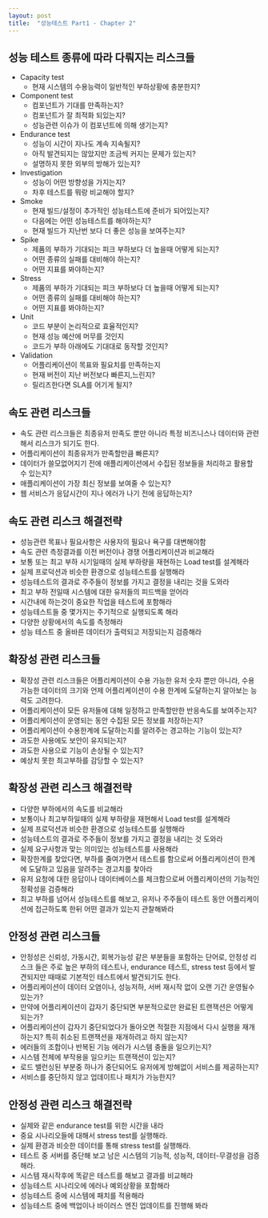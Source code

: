 ```yaml
---
layout: post
title:  "성능테스트 Part1 - Chapter 2"
---
```

성능 테스트 종류에 따라 다뤄지는 리스크들
---
* Capacity test
	* 현재 시스템의 수용능력이 일반적인 부하상황에 충분한지?
* Component test
	* 컴포넌트가 기대를 만족하는지?
	* 컴포넌트가 잘 최적화 되있는지?
	* 성능관련 이슈가 이 컴포넌트에 의해 생기는지?
* Endurance test
	* 성능이 시간이 지나도 계속 지속될지?
	* 아직 발견되지는 않았지만 조금씩 커지는 문제가 있는지?
	* 설명하지 못한 외부의 방해가 있는지?
* Investigation
	* 성능이 어떤 방향성을 가지는지?
	* 차후 테스트를 뭐랑 비교해야 할지?
* Smoke
	* 현재 빌드/설정이 추가적인 성능테스트에 준비가 되어있는지?
	* 다음에는 어떤 성능테스트를 해야하는지?
	* 현재 빌드가 지난번 보다 더 좋은 성능을 보여주는지?
* Spike
	* 제품의 부하가 기대되는 피크 부하보다 더 높을때 어떻게 되는지?
	* 어떤 종류의 실패를 대비해야 하는지?
	* 어떤 지표를 봐야하는지?
* Stress
	* 제품의 부하가 기대되는 피크 부하보다 더 높을때 어떻게 되는지?
	* 어떤 종류의 실패를 대비해야 하는지?
	* 어떤 지표를 봐야하는지?
* Unit
	* 코드 부분이 논리적으로 효율적인지?
	* 현재 성능 예산에 머무를 것인지
	* 코드가 부하 아래에도 기대대로 동작할 것인지?
* Validation
	* 어플리케이션이 목표와 필요치를 만족하는지
	* 현재 버전이 지난 버전보다 빠른지,느린지?
	* 릴리즈한다면 SLA를 어기게 될지?

속도 관련 리스크들
---
* 속도 관련 리스크들은 최종유저 만족도 뿐만 아니라 특정 비즈니스나 데이터와 관련해서 리스크가 되기도 한다.
* 어플리케이션이 최종유저가 만족할만큼 빠른지?
* 데이터가 쓸모없어지기 전에 애플리케이션에서 수집된 정보들을 처리하고 활용할 수 있는지?
* 애플리케이션이 가장 최신 정보를 보여줄 수 있는지?
* 웹 서비스가 응답시간이 지나 에러가 나기 전에 응답하는지?

속도 관련 리스크 해결전략
---
* 성능관련 목표나 필요사항은 사용자의 필요나 욕구를 대변해야함
* 속도 관련 측정결과를 이전 버전이나 경쟁 어플리케이션과 비교해라
* 보통 또는 최고 부하 시기일때의 실제 부하량을 재현하는 Load test를 설계해라
* 실제 프로덕션과 비슷한 환경으로 성능테스트를 실행해라
* 성능테스트의 결과로 주주들이 정보를 가지고 결정을 내리는 것을 도와라
* 최고 부하 전일때 시스템에 대한 유저들의 피드백을 얻어라
* 시간내에 하는것이 중요한 작업을 테스트에 포함해라
* 성능테스트들 중 몇가지는 주기적으로 실행되도록 해라
* 다양한 상황에서의 속도를 측정해라
* 성능 테스트 중 올바른 데이터가 출력되고 저장되는지 검증해라

확장성 관련 리스크들
---
* 확장성 관련 리스크들은 어플리케이션이 수용 가능한 유저 숫자 뿐만 아니라, 수용가능한 데이터의 크기와 언제 어플리케이션이 수용 한계에 도달하는지 알아보는 능력도 고려한다.
* 어플리케이션이 모든 유저들에 대해 일정하고 만족할만한 반응속도를 보여주는지?
* 어플리케이션이 운영되는 동안 수집된 모든 정보를 저장하는지?
* 어플리케이션이 수용한계에 도달하는지를 알려주는 경고하는 기능이 있는지?
* 과도한 사용에도 보안이 유지되는지?
* 과도한 사용으로 기능이 손상될 수 있는지?
* 예상치 못한 최고부하를 감당할 수 있는지?

확장성 관련 리스크 해결전략
---
* 다양한 부하에서의 속도를 비교해라
* 보통이나 최고부하일때의 실제 부하량을 재현해서 Load test를 설계해라
* 실제 프로덕션과 비슷한 환경으로 성능테스트를 실행해라
* 성능테스트의 결과로 주주들이 정보를 가지고 결정을 내리는 것 도와라
* 실제 요구사항과 맞는 의미있는 성능테스트를 사용해라
* 확장한계를 찾았다면, 부하를 줄여가면서 테스트를 함으로써 어플리케이션이 한계에 도달하고 있음을 알려주는 경고치를 찾아라
* 유저 요청에 대한 응답이나 데이터베이스를 체크함으로써 어플리케이션의 기능적인 정확성을 검증해라
* 최고 부하를 넘어서 성능테스트를 해보고, 유저나 주주들이 테스트 동안 어플리케이션에 접근하도록 한뒤 어떤 결과가 있는지 관찰해봐라

안정성 관련 리스크들
---
* 안정성은 신뢰성, 가동시간, 회복가능성 같은 부분들을 포함하는 단어로, 안정성 리스크 들은 주로 높은 부하의 테스트나, endurance 테스트, stress test 등에서 발견되지만 때때로 기본적인 테스트에서 발견되기도 한다.
* 어플리케이션이 데이터 오염이나, 성능저하, 서버 재시작 없이 오랜 기간 운영될수 있는가?
* 만약에 어플리케이션이 갑자기 중단되면 부분적으로만 완료된 트랜잭션은 어떻게 되는가?
* 어플리케이션이 갑자기 중단되었다가 돌아오면 적절한 지점에서 다시 실행을 재개하는지? 특히 취소된 트랜잭션을 재개하려고 하지 않는지?
* 에러들의 조합이나 반복된 기능 에러가 시스템 충돌을 일으키는지?
* 시스템 전체에 부작용을 일으키는 트랜잭션이 있는지?
* 로드 밸런싱된 부분중 하나가 중단되어도 유저에게 방해없이 서비스를 제공하는지?
* 서비스를 중단하지 않고 업데이트나 패치가 가능한지?

안정성 관련 리스크 해결전략
---
* 실제와 같은 endurance test를 위한 시간을 내라
* 중요 시나리오들에 대해서 stress test를 실행해라.
* 실제 환경과 비슷한 데이터를 통해 stress test를 실행해라.
* 테스트 중 서버를 중단해 보고 남은 시스템의 기능적, 성능적, 데이터-무결성을 검증해라.
* 시스템 재시작후에 똑같은 테스트를 해보고 결과를 비교해라
* 성능테스트 시나리오에 에러나 예외상황을 포함해라
* 성능테스트 중에 시스템에 패치를 적용해라
* 성능테스트 중에 백업이나 바이러스 엔진 업데이트를 진행해 봐라
